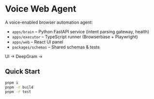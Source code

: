 # Voice Web Agent

A voice-enabled browser automation agent:
- `apps/brain` – Python FastAPI service (intent parsing gateway, health)
- `apps/executor` – TypeScript runner (Browserbase + Playwright)
- `apps/web` – React UI panel
- `packages/schemas` – Shared schemas & tests

UI -> DeepGram ->

## Quick Start
```bash
pnpm i
pnpm -r build
pnpm -r test
